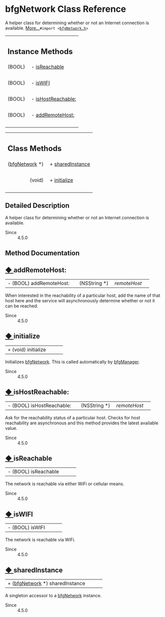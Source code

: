 # bfgNetwork Class Reference

<div class="contents">A helper class for determining whether or not an Internet connection is available.    <a href="interfacebfg_network.html#details">More...</a><code>#import &lt;<a class="el" href="bfg_network_8h_source.html">bfgNetwork.h</a>&gt;</code><table class="memberdecls"><tr class="heading"><td colspan="2"><h2 class="groupheader"><a id="pub-methods" name="pub-methods"></a> Instance Methods</h2></td></tr><tr class="memitem:a6afe47a3873552c80922c88c76354ff1"><td class="memItemLeft" align="right" valign="top">(BOOL)&#160;</td><td class="memItemRight" valign="bottom">- <a class="el" href="interfacebfg_network.html#a6afe47a3873552c80922c88c76354ff1">isReachable</a></td></tr><tr class="separator:a6afe47a3873552c80922c88c76354ff1"><td class="memSeparator" colspan="2">&#160;</td></tr><tr class="memitem:ae54fb566003b685a746bf0dd3c3abd0e"><td class="memItemLeft" align="right" valign="top">(BOOL)&#160;</td><td class="memItemRight" valign="bottom">- <a class="el" href="interfacebfg_network.html#ae54fb566003b685a746bf0dd3c3abd0e">isWIFI</a></td></tr><tr class="separator:ae54fb566003b685a746bf0dd3c3abd0e"><td class="memSeparator" colspan="2">&#160;</td></tr><tr class="memitem:a49128a9e6fdf3578409275347a6f6eb9"><td class="memItemLeft" align="right" valign="top">(BOOL)&#160;</td><td class="memItemRight" valign="bottom">- <a class="el" href="interfacebfg_network.html#a49128a9e6fdf3578409275347a6f6eb9">isHostReachable:</a></td></tr><tr class="separator:a49128a9e6fdf3578409275347a6f6eb9"><td class="memSeparator" colspan="2">&#160;</td></tr><tr class="memitem:a4fe24337472c655177deefa5cd97536e"><td class="memItemLeft" align="right" valign="top">(BOOL)&#160;</td><td class="memItemRight" valign="bottom">- <a class="el" href="interfacebfg_network.html#a4fe24337472c655177deefa5cd97536e">addRemoteHost:</a></td></tr><tr class="separator:a4fe24337472c655177deefa5cd97536e"><td class="memSeparator" colspan="2">&#160;</td></tr></table><table class="memberdecls"><tr class="heading"><td colspan="2"><h2 class="groupheader"><a id="pub-static-methods" name="pub-static-methods"></a> Class Methods</h2></td></tr><tr class="memitem:a979c9deb2902c4baa6983b3cad775b64"><td class="memItemLeft" align="right" valign="top">(<a class="el" href="interfacebfg_network.html">bfgNetwork</a> *)&#160;</td><td class="memItemRight" valign="bottom">+ <a class="el" href="interfacebfg_network.html#a979c9deb2902c4baa6983b3cad775b64">sharedInstance</a></td></tr><tr class="separator:a979c9deb2902c4baa6983b3cad775b64"><td class="memSeparator" colspan="2">&#160;</td></tr><tr class="memitem:a774d3346a0100ba2ac268ccb407d959b"><td class="memItemLeft" align="right" valign="top">(void)&#160;</td><td class="memItemRight" valign="bottom">+ <a class="el" href="interfacebfg_network.html#a774d3346a0100ba2ac268ccb407d959b">initialize</a></td></tr><tr class="separator:a774d3346a0100ba2ac268ccb407d959b"><td class="memSeparator" colspan="2">&#160;</td></tr></table><a name="details" id="details"></a><h2 class="groupheader">Detailed Description</h2><div class="textblock">A helper class for determining whether or not an Internet connection is available. <dl class="section since"><dt>Since</dt><dd>4.5.0 </dd></dl></div><h2 class="groupheader">Method Documentation</h2><a id="a4fe24337472c655177deefa5cd97536e" name="a4fe24337472c655177deefa5cd97536e"></a><h2 class="memtitle"><span class="permalink"><a href="#a4fe24337472c655177deefa5cd97536e">&#9670;&nbsp;</a></span>addRemoteHost:</h2><div class="memitem"><div class="memproto"><table class="memname"><tr><td class="memname">- (BOOL) addRemoteHost: </td><td></td><td class="paramtype">(NSString *)&#160;</td><td class="paramname"><em>remoteHost</em></td><td></td></tr></table></div><div class="memdoc">When interested in the reachability of a particular host, add the name of that host here and the service will asynchronously determine whether or not it can be reached.<dl class="section since"><dt>Since</dt><dd>4.5.0 </dd></dl></div></div><a id="a774d3346a0100ba2ac268ccb407d959b" name="a774d3346a0100ba2ac268ccb407d959b"></a><h2 class="memtitle"><span class="permalink"><a href="#a774d3346a0100ba2ac268ccb407d959b">&#9670;&nbsp;</a></span>initialize</h2><div class="memitem"><div class="memproto"><table class="memname"><tr><td class="memname">+ (void) initialize </td><td></td><td class="paramname"></td><td></td></tr></table></div><div class="memdoc">Initializes <a class="el" href="interfacebfg_network.html" title="A helper class for determining whether or not an Internet connection is available.">bfgNetwork</a>. This is called automatically by <a class="el" href="interfacebfg_manager.html" title="Initialize the Big Fish Game Components.">bfgManager</a>.<dl class="section since"><dt>Since</dt><dd>4.5.0 </dd></dl></div></div><a id="a49128a9e6fdf3578409275347a6f6eb9" name="a49128a9e6fdf3578409275347a6f6eb9"></a><h2 class="memtitle"><span class="permalink"><a href="#a49128a9e6fdf3578409275347a6f6eb9">&#9670;&nbsp;</a></span>isHostReachable:</h2><div class="memitem"><div class="memproto"><table class="memname"><tr><td class="memname">- (BOOL) isHostReachable: </td><td></td><td class="paramtype">(NSString *)&#160;</td><td class="paramname"><em>remoteHost</em></td><td></td></tr></table></div><div class="memdoc">Ask for the reachability status of a particular host. Checks for host reachability are asynchronous and this method provides the latest available value.<dl class="section since"><dt>Since</dt><dd>4.5.0 </dd></dl></div></div><a id="a6afe47a3873552c80922c88c76354ff1" name="a6afe47a3873552c80922c88c76354ff1"></a><h2 class="memtitle"><span class="permalink"><a href="#a6afe47a3873552c80922c88c76354ff1">&#9670;&nbsp;</a></span>isReachable</h2><div class="memitem"><div class="memproto"><table class="memname"><tr><td class="memname">- (BOOL) isReachable </td><td></td><td class="paramname"></td><td></td></tr></table></div><div class="memdoc">The network is reachable via either WiFi or cellular means.<dl class="section since"><dt>Since</dt><dd>4.5.0 </dd></dl></div></div><a id="ae54fb566003b685a746bf0dd3c3abd0e" name="ae54fb566003b685a746bf0dd3c3abd0e"></a><h2 class="memtitle"><span class="permalink"><a href="#ae54fb566003b685a746bf0dd3c3abd0e">&#9670;&nbsp;</a></span>isWIFI</h2><div class="memitem"><div class="memproto"><table class="memname"><tr><td class="memname">- (BOOL) isWIFI </td><td></td><td class="paramname"></td><td></td></tr></table></div><div class="memdoc">The network is reachable via WiFi.<dl class="section since"><dt>Since</dt><dd>4.5.0 </dd></dl></div></div><a id="a979c9deb2902c4baa6983b3cad775b64" name="a979c9deb2902c4baa6983b3cad775b64"></a><h2 class="memtitle"><span class="permalink"><a href="#a979c9deb2902c4baa6983b3cad775b64">&#9670;&nbsp;</a></span>sharedInstance</h2><div class="memitem"><div class="memproto"><table class="memname"><tr><td class="memname">+ (<a class="el" href="interfacebfg_network.html">bfgNetwork</a> *) sharedInstance </td><td></td><td class="paramname"></td><td></td></tr></table></div><div class="memdoc">A singleton accessor to a <a class="el" href="interfacebfg_network.html" title="A helper class for determining whether or not an Internet connection is available.">bfgNetwork</a> instance.<dl class="section since"><dt>Since</dt><dd>4.5.0 </dd></dl></div></div></div> 
